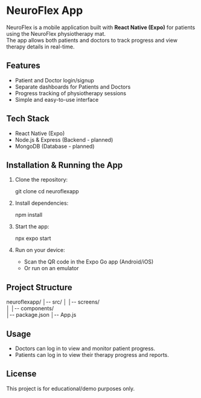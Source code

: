 # NeuroFlex App

NeuroFlex is a mobile application built with **React Native (Expo)** for patients using the NeuroFlex physiotherapy mat.  
The app allows both patients and doctors to track progress and view therapy details in real-time.

## Features
- Patient and Doctor login/signup
- Separate dashboards for Patients and Doctors
- Progress tracking of physiotherapy sessions
- Simple and easy-to-use interface

## Tech Stack
- React Native (Expo)
- Node.js & Express (Backend - planned)
- MongoDB (Database - planned)

## Installation & Running the App

1. Clone the repository:
   
   git clone <your-repo-url>
   cd neuroflexapp


2. Install dependencies:

   npm install
  

3. Start the app:

   npx expo start
  

4. Run on your device:

   * Scan the QR code in the Expo Go app (Android/iOS)
   * Or run on an emulator

## Project Structure

neuroflexapp/
│-- src/
│   │-- screens/        
│   │-- components/     
│-- package.json
│-- App.js


## Usage

* Doctors can log in to view and monitor patient progress.
* Patients can log in to view their therapy progress and reports.

## License

This project is for educational/demo purposes only.

